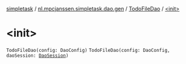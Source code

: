 [simpletask](../../index.md) / [nl.mpcjanssen.simpletask.dao.gen](../index.md) / [TodoFileDao](index.md) / [&lt;init&gt;](.)

# &lt;init&gt;

`TodoFileDao(config: DaoConfig)`
`TodoFileDao(config: DaoConfig, daoSession: `[`DaoSession`](../-dao-session/index.md)`)`